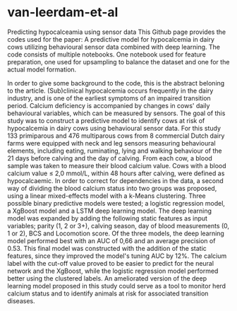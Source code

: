# van-leerdam-et-al

Predicting hypocalceamia using sensor data 
This Github page provides the codes used for the paper: A predictive model for hypocalcemia in dairy cows utilizing behavioural sensor data combined with deep learning. The code consists of multiple notebooks. One notebook used for feature preparation, one used for upsampling to balance the dataset and one for the actual model formation. 

In order to give some background to the code, this is the abstract beloning to the article. 
(Sub)clinical hypocalcemia occurs frequently in the dairy industry, and is one of the earliest symptoms of an impaired transition period. Calcium deficiency is accompanied by changes in cows' daily behavioural variables, which can be measured by sensors. 
The goal of this study was to construct a predictive model to identify cows at risk of hypocalcemia in dairy cows using behavioural sensor data. For this study 133 primiparous and 476 multiparous cows from 8 commercial Dutch dairy farms were equipped with neck and leg sensors measuring behavioural elements, including eating, ruminating, lying and walking behaviour of the 21 days before calving and the day of calving. From each cow, a blood sample was taken to measure their blood calcium value. Cows with a blood calcium value $\leq$ 2,0 mmol/L, within 48 hours after calving, were defined as hypocalcaemic. In order to correct for dependencies in the data, a second way of dividing the blood calcium status into two groups was proposed, using a linear mixed-effects model with a k-Means clustering. Three possible binary predictive models were tested; a logistic regression model, a XgBoost model and a LSTM deep learning model. The deep learning model was expanded by adding the following static features as input variables; parity (1, 2 or 3+), calving season, day of blood measurements (0, 1 or 2), BCS and Locomotion score. Of the three models, the deep learning model performed best with an AUC of 0,66 and an average precision of 0.53. This final model was constructed with the addition of the static features, since they improved the model's tuning AUC by 12\%. The calcium label with the cut-off value proved to be easier to predict for the neural network and the XgBoost, while the logistic regression model performed better using the clustered labels. An ameliorated version of the deep learning model proposed in this study could serve as a tool to monitor herd calcium status and to identify animals at risk for associated transition diseases.
